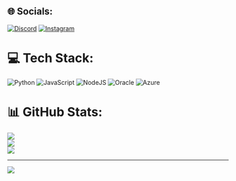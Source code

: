 
## 🌐 Socials:
[![Discord](https://img.shields.io/badge/Discord-%237289DA.svg?logo=discord&logoColor=white)](https://discord.gg/luanrodrigues1288) [![Instagram](https://img.shields.io/badge/Instagram-%23E4405F.svg?logo=Instagram&logoColor=white)](https://instagram.com/luanrodrigues_s) 

# 💻 Tech Stack:
![Python](https://img.shields.io/badge/python-3670A0?style=for-the-badge&logo=python&logoColor=ffdd54) ![JavaScript](https://img.shields.io/badge/javascript-%23323330.svg?style=for-the-badge&logo=javascript&logoColor=%23F7DF1E) ![NodeJS](https://img.shields.io/badge/node.js-6DA55F?style=for-the-badge&logo=node.js&logoColor=white) ![Oracle](https://img.shields.io/badge/Oracle-F80000?style=for-the-badge&logo=oracle&logoColor=white) ![Azure](https://img.shields.io/badge/azure-%230072C6.svg?style=for-the-badge&logo=microsoftazure&logoColor=white)
# 📊 GitHub Stats:
![](https://github-readme-stats.vercel.app/api?username=luanrodriguessp&theme=dark&hide_border=true&include_all_commits=true&count_private=true)<br/>
![](https://github-readme-streak-stats.herokuapp.com/?user=luanrodriguessp&theme=dark&hide_border=true)<br/>
![](https://github-readme-stats.vercel.app/api/top-langs/?username=luanrodriguessp&theme=dark&hide_border=true&include_all_commits=true&count_private=true&layout=compact)

---
[![](https://visitcount.itsvg.in/api?id=luanrodriguessp&icon=0&color=1)](https://visitcount.itsvg.in)

<!-- Proudly created with GPRM ( https://gprm.itsvg.in ) -->
